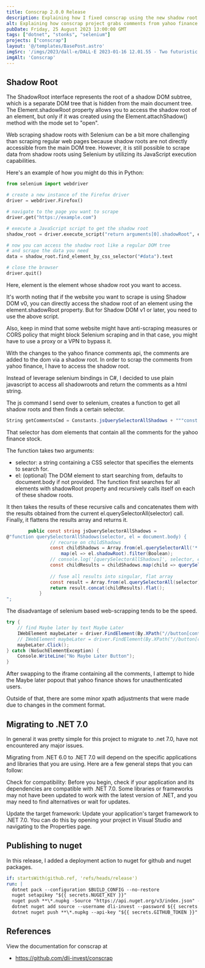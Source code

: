 ```yaml
---
title: Conscrap 2.0.0 Release
description: Explaining how I fixed conscrap using the new shadow root api 
alt: Explaining how conscrap project grabs comments from yahoo finance using selenium.
pubDate: Friday, 25 August 2023 13:00:00 GMT
tags: ["dotnet", "stonks", "selenium"]
projects: ["conscrap"]
layout: '@/templates/BasePost.astro'
imgSrc: '/imgs/2023/dall-e/DALL·E 2023-01-16 12.01.55 - Two futuristic towers with a skybridge covered in lush foliage, digital art.png'
imgAlt: 'Conscrap'
---
```


## Shadow Root

The ShadowRoot interface represents the root of a shadow DOM subtree, which is a separate DOM tree that is hidden from the main document tree. The Element.shadowRoot property allows you to access the shadow root of an element, but only if it was created using the Element.attachShadow() method with the mode set to "open".


Web scraping shadow roots with Selenium can be a bit more challenging than scraping regular web pages because shadow roots are not directly accessible from the main DOM tree. However, it is still possible to scrape data from shadow roots using Selenium by utilizing its JavaScript execution capabilities.

Here's an example of how you might do this in Python:

```python
from selenium import webdriver

# create a new instance of the Firefox driver
driver = webdriver.Firefox()

# navigate to the page you want to scrape
driver.get("https://example.com")

# execute a JavaScript script to get the shadow root
shadow_root = driver.execute_script("return arguments[0].shadowRoot", element)

# now you can access the shadow root like a regular DOM tree
# and scrape the data you need
data = shadow_root.find_element_by_css_selector("#data").text

# close the browser
driver.quit()
```

Here, element is the element whose shadow root you want to access.

It's worth noting that if the website you want to scrape is using Shadow DOM v0, you can directly access the shadow root of an element using the element.shadowRoot property. But for Shadow DOM v1 or later, you need to use the above script.

Also, keep in mind that some website might have anti-scraping measures or CORS policy that might block Selenium scraping and in that case, you might have to use a proxy or a VPN to bypass it.

With the changes to the yahoo finance comments api, the comments are added to the dom via a shadow root. In order to scrap the comments from yahoo finance, I have to access the shadow root.

Instead of leverage selenium bindings in C#, I decided to use plain javascript to access all shadowroots and return the comments as a html string.

The js command I send over to selenium, creates a function to get all shadow roots and then finds a certain selector.
```csharp
String getCommentsCmd = Constants.jsQuerySelectorAllShadows + """const results = querySelectorAllShadows("ul.spcv_messages-list"); return results[0].outerHTML.toString();""";
```

That selector has dom elements that contain all the comments for the yahoo finance stock.

The function takes two arguments:

* selector: a string containing a CSS selector that specifies the elements to search for.
* el: (optional) The DOM element to start searching from, defaults to document.body if not provided. The function first searches for all elements with shadowRoot property and recursively calls itself on each of these shadow roots.

It then takes the results of these recursive calls and concatenates them with the results obtained from the current el.querySelectorAll(selector) call.
Finally, it flattens the results array and returns it.
```csharp
        public const string jsQuerySelectorAllShadows = 
@"function querySelectorAllShadows(selector, el = document.body) {
                // recurse on childShadows
                const childShadows = Array.from(el.querySelectorAll('*')).
                    map(el => el.shadowRoot).filter(Boolean);
                // console.log('[querySelectorAllShadows]', selector, el, `(${childShadows.length} shadowRoots)`);
                const childResults = childShadows.map(child => querySelectorAllShadows(selector, child));
                
                // fuse all results into singular, flat array
                const result = Array.from(el.querySelectorAll(selector));
                return result.concat(childResults).flat();
            }
";
```

The disadvantage of selenium based web-scrapping tends to be the speed.


```csharp
try {
    // find Maybe later by text Maybe Later
    IWebElement maybeLater = driver.FindElement(By.XPath("//button[contains(text(), 'Maybe later')]"));
    // IWebElement maybeLater = driver.FindElement(By.XPath("//button[contains(@class, 'btn btn-primary')]"));
    maybeLater.Click();
} catch (NoSuchElementException) {
    Console.WriteLine("No Maybe Later Button");
}
```

After swapping to the iframe containing all the comments, I attempt to hide the Maybe later popout that yahoo finance shows for unauthenticated users.

Outside of that, there are some minor xpath adjustments that were made due to changes in the comment format.

## Migrating to .NET 7.0
In general it was pretty simple for this project to migrate to .net 7.0, have not encountered any major issues.

Migrating from .NET 6.0 to .NET 7.0 will depend on the specific applications and libraries that you are using. Here are a few general steps that you can follow:

Check for compatibility: Before you begin, check if your application and its dependencies are compatible with .NET 7.0. Some libraries or frameworks may not have been updated to work with the latest version of .NET, and you may need to find alternatives or wait for updates.

Update the target framework: Update your application's target framework to .NET 7.0. You can do this by opening your project in Visual Studio and navigating to the Properties page.

## Publishing to nuget

In this release, I added a deployment action to nuget for github and nuget packages.


```yaml
if: startsWith(github.ref, 'refs/heads/release')
run: |
  dotnet pack --configuration $BUILD_CONFIG --no-restore
  nuget setapikey "${{ secrets.NUGET_KEY }}"
  nuget push **\*.nupkg -Source "https://api.nuget.org/v3/index.json" -SkipDuplicate
  dotnet nuget add source --username dli-invest --password ${{ secrets.GITHUB_TOKEN }} --store-password-in-clear-text --name github "https://nuget.pkg.github.com/dli-invest/index.json"
  dotnet nuget push **\*.nupkg --api-key "${{ secrets.GITHUB_TOKEN }}" --source "github"
```

## References

View the documentation for conscrap at

* https://github.com/dli-invest/conscrap